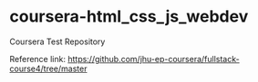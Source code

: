 # coursera-html_css_js_webdev
Coursera Test Repository

Reference link: https://github.com/jhu-ep-coursera/fullstack-course4/tree/master
